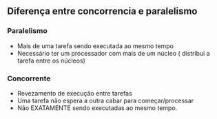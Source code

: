 ## Diferença entre concorrencia e paralelismo

### Paralelismo

- Mais de uma tarefa sendo executada ao mesmo tempo
- Necessário ter um processador com mais de um núcleo ( distríbui a tarefa entre os núcleos)

### Concorrente

- Revezamento de execução entre tarefas
- Uma tarefa não espera a outra cabar para começar/processar
- Não EXATAMENTE sendo executadas ao mesmo tempo.
